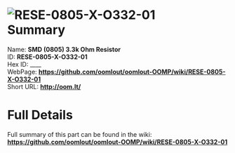 
![RESE-0805-X-O332-01](https://github.com/oomlout/oomlout-OOMP/blob/master/parts/RESE-0805-X-O332-01/RESE-0805-X-O332-01_420.jpg)   
Summary
=================
  
Name: __SMD (0805) 3.3k Ohm Resistor__    
ID: __RESE-0805-X-O332-01__   
Hex ID: ____   
WebPage: __https://github.com/oomlout/oomlout-OOMP/wiki/RESE-0805-X-O332-01__   
Short URL: __http://oom.lt/__   

Full Details
==========================
Full summary of this part can be found in the wiki:   
__https://github.com/oomlout/oomlout-OOMP/wiki/RESE-0805-X-O332-01__    

